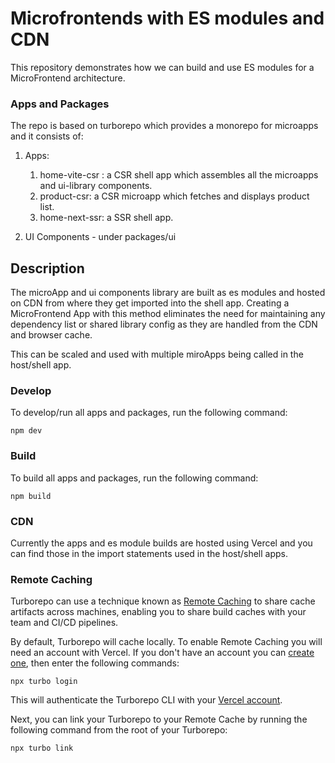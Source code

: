 # Microfrontends with ES modules and CDN

This repository demonstrates how we can build and use ES modules for a MicroFrontend architecture.

### Apps and Packages

The repo is based on turborepo which provides a monorepo for microapps and it consists of: 

1. Apps:
     1. home-vite-csr : a CSR shell app which assembles all the microapps and ui-library components.
     2. product-csr: a CSR microapp which fetches and displays product list.
     3. home-next-ssr: a SSR shell app.
  
2. UI Components - under packages/ui


## Description

The microApp and ui components library are built as es modules and hosted on CDN from where they get imported into the shell app. 
Creating a MicroFrontend App with this method eliminates the need for maintaining any dependency list or shared library config as they are handled from the CDN and browser cache.

This can be scaled and used with multiple miroApps being called in the host/shell app.

### Develop

To develop/run all apps and packages, run the following command:

```
npm dev
```

### Build

To build all apps and packages, run the following command:

```
npm build
```

### CDN

Currently the apps and es module builds are hosted using Vercel and you can find those in the import statements used in the host/shell apps.

### Remote Caching

Turborepo can use a technique known as [Remote Caching](https://turbo.build/repo/docs/core-concepts/remote-caching) to share cache artifacts across machines, enabling you to share build caches with your team and CI/CD pipelines.

By default, Turborepo will cache locally. To enable Remote Caching you will need an account with Vercel. If you don't have an account you can [create one](https://vercel.com/signup), then enter the following commands:

```
npx turbo login
```

This will authenticate the Turborepo CLI with your [Vercel account](https://vercel.com/docs/concepts/personal-accounts/overview).

Next, you can link your Turborepo to your Remote Cache by running the following command from the root of your Turborepo:

```
npx turbo link
```

